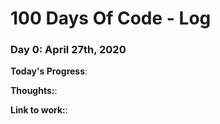 # 100 Days Of Code - Log

### Day 0: April 27th, 2020

**Today's Progress**: 

**Thoughts:**:

**Link to work:**: